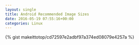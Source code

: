 ```yaml
---
layout: single                                                                                                              
title: Android Recommended Image Sizes                                                                                                                       
date: 2016-05-19 07:55:16+00:00                                                                                                                        
categories: Linux                                                                                                                
---                                                                                                                              
```


{% gist makeittotop/cd72597e2adbf97a374ed08079e4257a %}                                                                                                           

